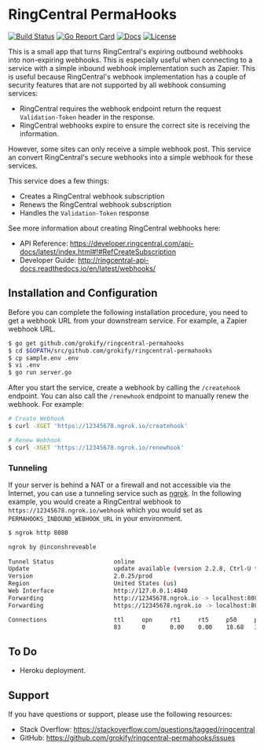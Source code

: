# RingCentral PermaHooks

[![Build Status][build-status-svg]][build-status-link]
[![Go Report Card][goreport-svg]][goreport-link]
[![Docs][docs-godoc-svg]][docs-godoc-link]
[![License][license-svg]][license-link]

This is a small app that turns RingCentral's expiring outbound webhooks into non-expiring webhooks. This is especially useful when connecting to a service with a simple inbound webhook implementation such as Zapier. This is useful because RingCentral's webhook implementation has a couple of security features that are not supported by all webhook consuming services:

* RingCentral requires the webhook endpoint return the request `Validation-Token` header in the response.
* RingCentral webhooks expire to ensure the correct site is receiving the information.

However, some sites can only receive a simple webhook post. This service an convert RingCentral's secure webhooks into a simple webhook for these services.

This service does a few things:

* Creates a RingCentral webhook subscription
* Renews the RingCentral webhook subscription
* Handles the `Validation-Token` response

See more information about creating RingCentral webhooks here:

* API Reference: https://developer.ringcentral.com/api-docs/latest/index.html#!#RefCreateSubscription
* Developer Guide: http://ringcentral-api-docs.readthedocs.io/en/latest/webhooks/

## Installation and Configuration

Before you can complete the following installation procedure, you need to get a webhook URL from your downstream service. For example, a Zapier webhook URL.

```bash
$ go get github.com/grokify/ringcentral-permahooks
$ cd $GOPATH/src/github.com/grokify/ringcentral-permahooks
$ cp sample.env .env
$ vi .env
$ go run server.go
```

After you start the service, create a webhook by calling the `/createhook` endpoint. You can also call the `/renewhook` endpoint to manually renew the webhook. For example:

```bash
# Create Webhook
$ curl -XGET 'https://12345678.ngrok.io/createhook'

# Renew Webhook
$ curl -XGET 'https://12345678.ngrok.io/renewhook'
```

### Tunneling

If your server is behind a NAT or a firewall and not accessible via the Internet, you can use a tunneling service such as [ngrok](https://ngrok.com/). In the following example, you would create a RingCentral webhook to `https://12345678.ngrok.io/webhook` which you would set as `PERMAHOOKS_INBOUND_WEBHOOK_URL` in your environment.

```bash
$ ngrok http 8080

ngrok by @inconshreveable                                                                             (Ctrl+C to quit)
                                                                                                                      
Tunnel Status                 online                                         
Update                        update available (version 2.2.8, Ctrl-U to update)
Version                       2.0.25/prod                              
Region                        United States (us)                            
Web Interface                 http://127.0.0.1:4040                            
Forwarding                    http://12345678.ngrok.io -> localhost:8080       
Forwarding                    https://12345678.ngrok.io -> localhost:8080

Connections                   ttl     opn     rt1     rt5     p50     p90
                              83      0       0.00    0.00    18.68   301.08
```

## To Do

* Heroku deployment.

## Support

If you have questions or support, please use the following resources:

* Stack Overflow: https://stackoverflow.com/questions/tagged/ringcentral
* GitHub: https://github.com/grokify/ringcentral-permahooks/issues

 [build-status-svg]: https://api.travis-ci.org/grokify/ringcentral-permahooks.svg?branch=master
 [build-status-link]: https://travis-ci.org/grokify/ringcentral-permahooks
 [goreport-svg]: https://goreportcard.com/badge/github.com/grokify/ringcentral-permahooks
 [goreport-link]: https://goreportcard.com/report/github.com/grokify/ringcentral-permahooks
 [docs-godoc-svg]: https://img.shields.io/badge/docs-godoc-blue.svg
 [docs-godoc-link]: https://godoc.org/github.com/grokify/ringcentral-permahooks
 [license-svg]: https://img.shields.io/badge/license-MIT-blue.svg
 [license-link]: https://github.com/grokify/ringcentral-permahooks/blob/master/LICENSE.md
